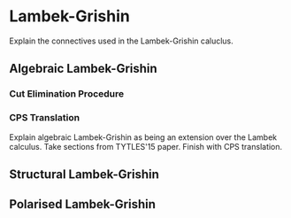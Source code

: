 # Lambek-Grishin

Explain the connectives used in the Lambek-Grishin caluclus.

## Algebraic Lambek-Grishin

### Cut Elimination Procedure

### CPS Translation

Explain algebraic Lambek-Grishin as being an extension over the Lambek
calculus. Take sections from TYTLES'15 paper. Finish with CPS
translation.

## Structural Lambek-Grishin

## Polarised Lambek-Grishin
